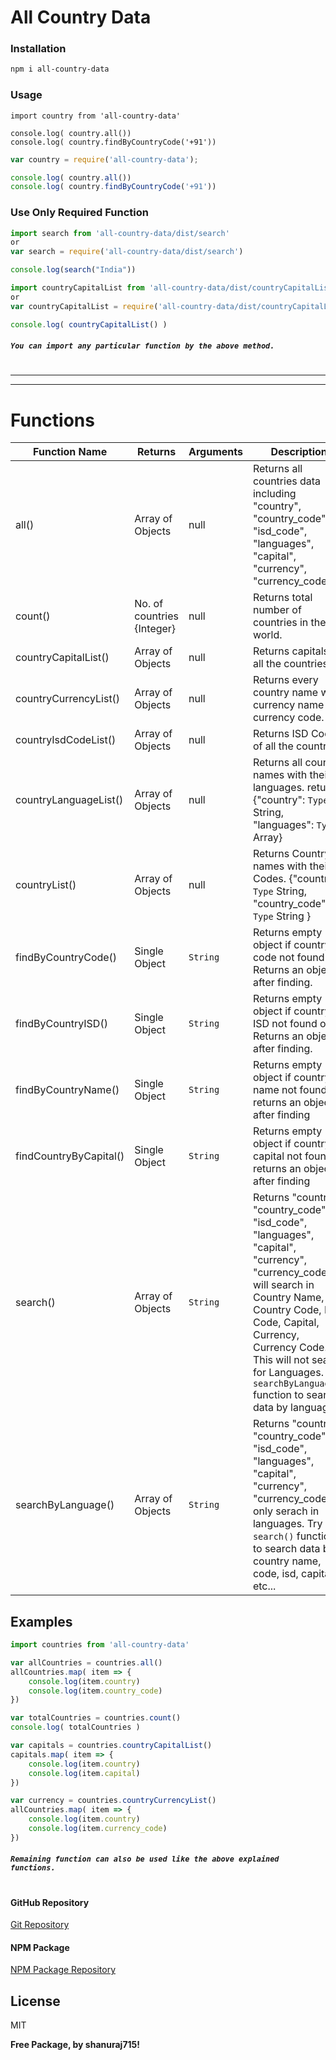 # All Country Data
### Installation
```sh
npm i all-country-data
```

### Usage
```shfunctions
import country from 'all-country-data'

console.log( country.all())
console.log( country.findByCountryCode('+91'))
```
```js
var country = require('all-country-data');

console.log( country.all())
console.log( country.findByCountryCode('+91'))
```

### Use Only Required Function
```js
import search from 'all-country-data/dist/search'
or
var search = require('all-country-data/dist/search')

console.log(search("India"))
```
```js
import countryCapitalList from 'all-country-data/dist/countryCapitalList'
or
var countryCapitalList = require('all-country-data/dist/countryCapitalList')

console.log( countryCapitalList() )
```
##### `You can import any particular function by the above method.`
#
---
---

# Functions
| Function Name | Returns | Arguments | Description |
| ------------- | ------- | --------- | ----------- |
| all() | Array of Objects | null | Returns all countries data including "country", "country_code", "isd_code", "languages", "capital", "currency", "currency_code". |
| count() | No. of countries {Integer} | null | Returns total number of countries in the world. |
| countryCapitalList() | Array of Objects | null | Returns capitals of all the countries. |
| countryCurrencyList() | Array of Objects | null | Returns every country name with currency name and currency code. |
| countryIsdCodeList() | Array of Objects | null | Returns ISD Code of all the countries. |
| countryLanguageList() | Array of Objects | null | Returns all country names with their languages. returns {"country": `Type` String, "languages": `Type` Array} |
| countryList() | Array of Objects | null | Returns Country names with their Codes. {"country": `Type` String, "country_code": `Type` String } |
| findByCountryCode() | Single Object | `String` | Returns empty object if country code not found or Returns an objects after finding. |
| findByCountryISD() | Single Object | `String` | Returns empty object if country ISD not found or Returns an objects after finding. |
| findByCountryName() | Single Object | `String` | Returns empty object if country name not found or returns an object after finding |
| findCountryByCapital() | Single Object | `String` | Returns empty object if country capital not found or returns an object after finding |
| search() | Array of Objects | `String` | Returns "country", "country_code", "isd_code", "languages", "capital", "currency", "currency_code". It will search in Country Name, Country Code, ISD Code, Capital, Currency, Currency Code. This will not search for Languages. Try `searchByLanguage()` function to search data by language |
| searchByLanguage() | Array of Objects | `String` | Returns "country", "country_code", "isd_code", "languages", "capital", "currency", "currency_code". It only serach in languages. Try `search()` function to search data by country name, code, isd, capital, etc... |

## Examples
```js
import countries from 'all-country-data'

var allCountries = countries.all()
allCountries.map( item => {
    console.log(item.country)
    console.log(item.country_code)
})

var totalCountries = countries.count()
console.log( totalCountries )

var capitals = countries.countryCapitalList()
capitals.map( item => {
    console.log(item.country)
    console.log(item.capital)
})

var currency = countries.countryCurrencyList()
allCountries.map( item => {
    console.log(item.country)
    console.log(item.currency_code) 
})

```
##### `Remaining function can also be used like the above explained functions.`
#
#
#### GitHub Repository
[Git Repository](https://github.com/shanuraj715/all-country-data)
#### NPM Package
[NPM Package Repository](https://www.npmjs.com/package/all-country-data)

## License

MIT

**Free Package, by shanuraj715!**